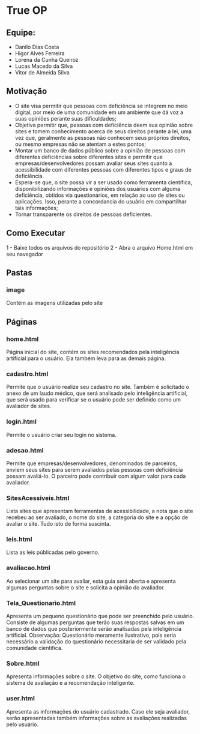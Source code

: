 # True OP

## Equipe:
- Danilo Dias Costa
- Higor Alves Ferreira
- Lorena da Cunha Queiroz 
- Lucas Macedo da Silva
- Vitor de Almeida Silva


## Motivação
- O site visa permitir que pessoas com deficiência se integrem no meio digital, por meio de uma comunidade em um ambiente que dá voz a suas opiniões perante suas dificuldades;
- Objetiva permitir que, pessoas com deficiência deem sua opinião sobre sites e tomem conhecimento acerca de seus direitos perante a lei, uma vez que, geralmente as pessoas  não conhecem seus próprios direitos, ou mesmo empresas não se atentam a estes pontos;
- Montar um banco de dados público sobre a opinião de pessoas com diferentes deficiências sobre diferentes sites e permitir que empresas/desenvolvedores possam avaliar seus sites quanto a acessibilidade com diferentes pessoas com diferentes tipos e graus de deficiência. 
- Espera-se que, o site possa vir a ser usado como ferramenta científica, disponibilizando informações  e opiniões dos usuários com alguma deficiência, obtidos via questionários, em relação ao uso de sites ou aplicações. Isso, perante a concordancia do usuário  em compartilhar tais informações;
- Tornar transparente os direitos de pessoas deficientes.

## Como Executar
1 - Baixe todos os arquivos do repositório
2 - Abra o arquivo Home.html em seu navegador

## Pastas
### image
Contém as imagens utilizadas pelo site

## Páginas
### home.html
Página inicial do site, contém os sites recomendados pela inteligência artificial para o usuário. Ela também leva para as demais página.

### cadastro.html
Permite que o usuário realize seu cadastro no site. Também é solicitado o anexo de um laudo médico, que será analisado pelo inteligência artificial, que será usado para verificar se o usuário pode ser definido como um avaliador de sites.

### login.html
Permite o usuário criar seu login no sistema. 
 
### adesao.html
Permite que empresas/desenvolvedores, denominados de parceiros, enviem seus sites para serem avaliados pelas pessoas com deficiência possam avaliá-lo. O parceiro pode contribuir com algum valor para cada avaliador.

### SitesAcessiveis.html
Lista sites que apresentam ferramentas de acessibilidade, a nota que o site recebeu ao ser avaliado, o nome do site, a categoria do site e a opção de avaliar o site. Tudo isto de forma suscinta.

### leis.html
Lista as leis públicadas pelo governo.

### avaliacao.html
Ao selecionar um site para avaliar, esta guia será aberta e apresenta algumas perguntas sobre o site e solicita a opinião do avaliador.

### Tela_Questionario.html
Apresenta um pequeno questionário que pode ser preenchido pelo usuário. Consiste de algumas perguntas que terão suas respostas salvas em um banco de dados que posteriormente serão analisadas pela inteligência artificial.
Observação: Questionário meramente ilustrativo, pois seria necessário a validação do questionário necessitaria de ser validado pela comunidade científica.

### Sobre.html
Apresenta informações sobre o site.
O objetivo do site, como funciona o sistema de avaliação e a recomendação inteligente.

### user.html
Apresenta as informações do usuário cadastrado. Caso ele seja avaliador, serão apresentadas também informações sobre as avaliações realizadas pelo usuário.
